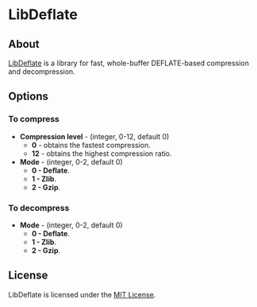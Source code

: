 # LibDeflate

## About
[LibDeflate](https://github.com/ebiggers/libdeflate) is a library for fast, whole-buffer DEFLATE-based compression and decompression.

## Options
### To compress
* **Compression level** - (integer, 0-12, default 0)
  * **0** - obtains the fastest compression.
  * **12** - obtains the highest compression ratio.
* **Mode** - (integer, 0-2, default 0)
  * **0 - Deflate**.
  * **1 - Zlib**.
  * **2 - Gzip**.

### To decompress
* **Mode** - (integer, 0-2, default 0)
  * **0 - Deflate**.
  * **1 - Zlib**.
  * **2 - Gzip**.

## License
LibDeflate is licensed under the [MIT License](https://github.com/ebiggers/libdeflate/blob/master/COPYING).
